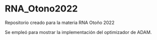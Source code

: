 # RNA_Otono2022
Repositorio creado para la materia RNA Otoño 2022

Se empleó para mostrar la implementación del optimizador de ADAM.
